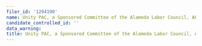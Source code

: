 ```yaml
---
filer_id: '1294190'
name: Unity PAC, a Sponsored Committee of the Alameda Labor Council, AFL-CIO
candidate_controlled_id: ''
data_warning:
title: Unity PAC, a Sponsored Committee of the Alameda Labor Council, AFL-CIO
---
```

